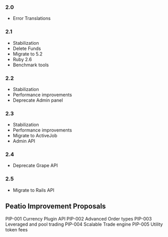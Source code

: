 ### 2.0
* Error Translations

### 2.1 

* Stabilization
* Delete Funds
* Migrate to 5.2
* Ruby 2.6
* Benchmark tools

### 2.2

* Stabilization
* Performance improvements
* Deprecate Admin panel

### 2.3

* Stabilization
* Performance improvements
* Migrate to ActiveJob
* Admin API

### 2.4

* Deprecate Grape API

### 2.5

* Migrate to Rails API

## Peatio Improvement Proposals

PIP-001 Currency Plugin API
PIP-002 Advanced Order types
PIP-003 Leveraged and pool trading
PIP-004 Scalable Trade engine
PIP-005 Utility token fees
